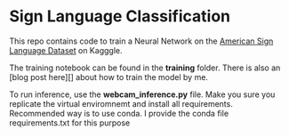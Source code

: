 # Sign Language Classification

This repo contains code to train a Neural Network on the [American Sign Language Dataset](https://www.kaggle.com/grassknoted/asl-alphabet) on Kagggle.

The training notebook can be found in the **training** folder. There is also an [blog post here][] about how to train the model by me.

To run inference, use the **webcam_inference.py** file. Make you sure you replicate the virtual enviromnemt and install all requirements. Recommended way is to use conda. I provide the conda file requirements.txt for this purpose
